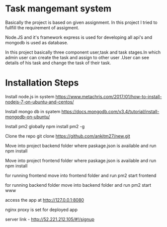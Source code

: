 # Task mangemant system

Basically the project is based on given assignment. In this project I tried to fullfill the requirement of assigment.

Node.JS and it's framework express is used for developing all api's and mongodb is used as database. 

In this project basically three component user,task and task stages.In which admin user can create the task and assign to other
user .User can see details of his task and change the task of their task.

# Installation Steps

Install node.js in system
https://www.metachris.com/2017/01/how-to-install-nodejs-7-on-ubuntu-and-centos/

Install mongo db in syatem
https://docs.mongodb.com/v3.4/tutorial/install-mongodb-on-ubuntu/

Install pm2 globally npm install pm2 -g

Clone the repo git clone https://github.com/ankitm27/new.git

Move into project backend folder where paskage.json is available and run npm install

Move into project frontend folder where paskage.json is available and run npm install

for running frontend move into frontend folder and run pm2 start frontend

for running backend folder move into backend folder and run pm2 start www

access the app at http://127.0.0.1:8080

nginx proxy is set for deployed app

server link - http://52.221.212.105/#!/signup


